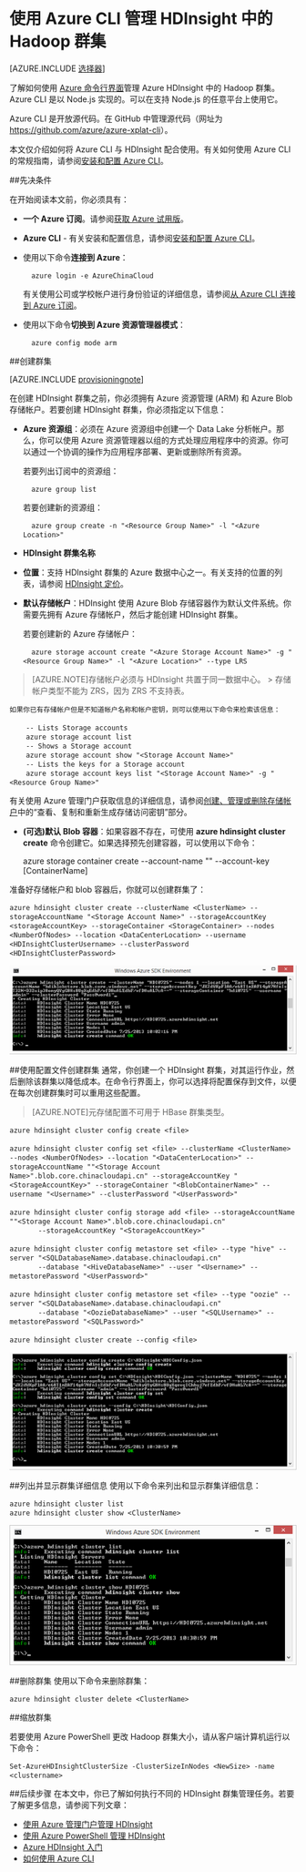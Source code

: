 <properties
	pageTitle="使用 Azure CLI 管理 Hadoop 群集 | Windows Azure"
	description="如何使用 Azure CLI 管理 HDInsight 中的 Hadoop 群集"
	services="hdinsight"
	editor="cgronlun"
	manager="paulettm"
	authors="mumian"
	tags="azure-portal"
	documentationCenter=""/>

<tags
	ms.service="hdinsight"
	ms.date="11/03/2015"
	wacn.date="01/07/2016"/>

# 使用 Azure CLI 管理 HDInsight 中的 Hadoop 群集

[AZURE.INCLUDE [选择器](../includes/hdinsight-portal-management-selector.md)]

了解如何使用 [Azure 命令行界面](/documentation/articles/xplat-cli-install)管理 Azure HDInsight 中的 Hadoop 群集。Azure CLI 是以 Node.js 实现的。可以在支持 Node.js 的任意平台上使用它。

Azure CLI 是开放源代码。在 GitHub 中管理源代码（网址为 <a href= "https://github.com/azure/azure-xplat-cli">https://github.com/azure/azure-xplat-cli</a>）。

本文仅介绍如何将 Azure CLI 与 HDInsight 配合使用。有关如何使用 Azure CLI 的常规指南，请参阅[安装和配置 Azure CLI][azure-command-line-tools]。


##先决条件

在开始阅读本文前，你必须具有：

- **一个 Azure 订阅**。请参阅[获取 Azure 试用版](/pricing/1rmb-trial/)。

- **Azure CLI** - 有关安装和配置信息，请参阅[安装和配置 Azure CLI](/documentation/articles/xplat-cli-install)。
- 使用以下命令**连接到 Azure**：

		azure login -e AzureChinaCloud

	有关使用公司或学校帐户进行身份验证的详细信息，请参阅[从 Azure CLI 连接到 Azure 订阅](/documentation/articles/xplat-cli-connect)。
	
- 使用以下命令**切换到 Azure 资源管理器模式**：

		azure config mode arm


##创建群集

[AZURE.INCLUDE [provisioningnote](../includes/hdinsight-provisioning.md)]

在创建 HDInsight 群集之前，你必须拥有 Azure 资源管理 (ARM) 和 Azure Blob 存储帐户。若要创建 HDInsight 群集，你必须指定以下信息：

- **Azure 资源组**：必须在 Azure 资源组中创建一个 Data Lake 分析帐户。那么，你可以使用 Azure 资源管理器以组的方式处理应用程序中的资源。你可以通过一个协调的操作为应用程序部署、更新或删除所有资源。 

	若要列出订阅中的资源组：
	
		azure group list 
	
	若要创建新的资源组：
	
		azure group create -n "<Resource Group Name>" -l "<Azure Location>"

- **HDInsight 群集名称**

- **位置**：支持 HDInsight 群集的 Azure 数据中心之一。有关支持的位置的列表，请参阅 [HDInsight 定价](/home/features/hdinsight/#price)。

- **默认存储帐户**：HDInsight 使用 Azure Blob 存储容器作为默认文件系统。你需要先拥有 Azure 存储帐户，然后才能创建 HDInsight 群集。

	若要创建新的 Azure 存储帐户：
	
		azure storage account create "<Azure Storage Account Name>" -g "<Resource Group Name>" -l "<Azure Location>" --type LRS

> [AZURE.NOTE]存储帐户必须与 HDInsight 共置于同一数据中心。
	> 存储帐户类型不能为 ZRS，因为 ZRS 不支持表。
	
	如果你已有存储帐户但是不知道帐户名称和帐户密钥，则可以使用以下命令来检索该信息：
	
		-- Lists Storage accounts
		azure storage account list
		-- Shows a Storage account
		azure storage account show "<Storage Account Name>"
		-- Lists the keys for a Storage account
		azure storage account keys list "<Storage Account Name>" -g "<Resource Group Name>"

有关使用 Azure 管理门户获取信息的详细信息，请参阅[创建、管理或删除存储帐户][azure-create-storageaccount]中的“查看、复制和重新生成存储访问密钥”部分。

- **(可选)默认 Blob 容器**：如果容器不存在，可使用 **azure hdinsight cluster create** 命令创建它。如果选择预先创建容器，可以使用以下命令：

	azure storage container create --account-name "<Storage Account Name>" --account-key <StorageAccountKey> [ContainerName]

准备好存储帐户和 blob 容器后，你就可以创建群集了：

	azure hdinsight cluster create --clusterName <ClusterName> --storageAccountName "<Storage Account Name>" --storageAccountKey <storageAccountKey> --storageContainer <StorageContainer> --nodes <NumberOfNodes> --location <DataCenterLocation> --username <HDInsightClusterUsername> --clusterPassword <HDInsightClusterPassword>

![HDI.CLIClusterCreation][image-cli-clustercreation]

















##使用配置文件创建群集
通常，你创建一个 HDInsight 群集，对其运行作业，然后删除该群集以降低成本。在命令行界面上，你可以选择将配置保存到文件，以便在每次创建群集时可以重用这些配置。

> [AZURE.NOTE]元存储配置不可用于 HBase 群集类型。

	azure hdinsight cluster config create <file>

	azure hdinsight cluster config set <file> --clusterName <ClusterName> --nodes <NumberOfNodes> --location "<DataCenterLocation>" --storageAccountName ""<Storage Account Name>".blob.core.chinacloudapi.cn" --storageAccountKey "<StorageAccountKey>" --storageContainer "<BlobContainerName>" --username "<Username>" --clusterPassword "<UserPassword>"

	azure hdinsight cluster config storage add <file> --storageAccountName ""<Storage Account Name>".blob.core.chinacloudapi.cn"
	       --storageAccountKey "<StorageAccountKey>"

	azure hdinsight cluster config metastore set <file> --type "hive" --server "<SQLDatabaseName>.database.chinacloudapi.cn"
	       --database "<HiveDatabaseName>" --user "<Username>" --metastorePassword "<UserPassword>"

	azure hdinsight cluster config metastore set <file> --type "oozie" --server "<SQLDatabaseName>.database.chinacloudapi.cn"
	       --database "<OozieDatabaseName>" --user "<SQLUsername>" --metastorePassword "<SQLPassword>"

	azure hdinsight cluster create --config <file>



![HDI.CLIClusterCreationConfig][image-cli-clustercreation-config]


##列出并显示群集详细信息
使用以下命令来列出和显示群集详细信息：

	azure hdinsight cluster list
	azure hdinsight cluster show <ClusterName>

![HDI.CLIListCluster][image-cli-clusterlisting]


##删除群集
使用以下命令来删除群集：

	azure hdinsight cluster delete <ClusterName>

##缩放群集

若要使用 Azure PowerShell 更改 Hadoop 群集大小，请从客户端计算机运行以下命令：

	Set-AzureHDInsightClusterSize -ClusterSizeInNodes <NewSize> -name <clustername>

##后续步骤
在本文中，你已了解如何执行不同的 HDInsight 群集管理任务。若要了解更多信息，请参阅下列文章：

* [使用 Azure 管理门户管理 HDInsight][hdinsight-admin-portal]
* [使用 Azure PowerShell 管理 HDInsight][hdinsight-admin-powershell]
* [Azure HDInsight 入门][hdinsight-get-started]
* [如何使用 Azure CLI][azure-command-line-tools]


[azure-command-line-tools]: /documentation/articles/xplat-cli
[azure-create-storageaccount]: /documentation/articles/storage-create-storage-account
[azure-purchase-options]: /pricing/overview/
[azure-member-offers]: /pricing/member-offers/
[azure-trial]: /pricing/1rmb-trial/


[hdinsight-admin-portal]: /documentation/articles/hdinsight-administer-use-management-portal-v1
[hdinsight-admin-powershell]: /documentation/articles/hdinsight-administer-use-powershell
[hdinsight-get-started]: /documentation/articles/hdinsight-hadoop-tutorial-get-started-windows-v1

[image-cli-account-download-import]: ./media/hdinsight-administer-use-command-line/HDI.CLIAccountDownloadImport.png
[image-cli-clustercreation]: ./media/hdinsight-administer-use-command-line/HDI.CLIClusterCreation.png
[image-cli-clustercreation-config]: ./media/hdinsight-administer-use-command-line/HDI.CLIClusterCreationConfig.png
[image-cli-clusterlisting]: ./media/hdinsight-administer-use-command-line/HDI.CLIListClusters.png "列出并显示群集"

<!---HONumber=Mooncake_1207_2015-->